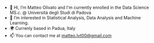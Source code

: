 - 👋 Hi, I’m Matteo Olivato and I'm currently enrolled in the Data Science MS.c. @ Università degli Studi di Padova
- 👀 I’m interested in Statistical Analysis, Data Analysis and Machine Learning.
- 🌍 Currenly based in Padua, Italy
- 📫 You can contact me at matteo.lvt00@gmail.com

<!---
matteo150800/matteo150800 is a ✨ special ✨ repository because its `README.md` (this file) appears on your GitHub profile.
You can click the Preview link to take a look at your changes.
--->
